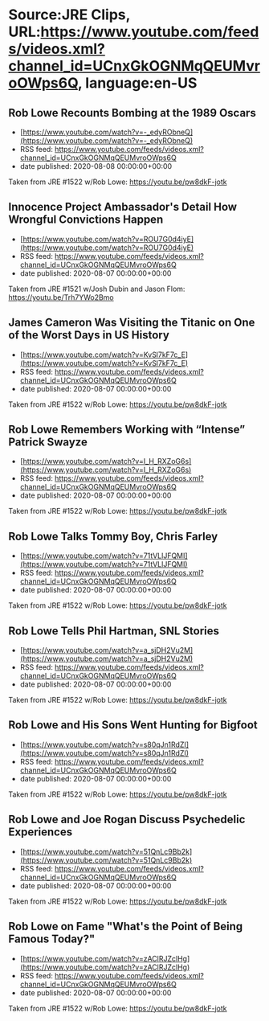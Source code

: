 # Source:JRE Clips, URL:https://www.youtube.com/feeds/videos.xml?channel_id=UCnxGkOGNMqQEUMvroOWps6Q, language:en-US

## Rob Lowe Recounts Bombing at the 1989 Oscars
 - [https://www.youtube.com/watch?v=-_edyRObneQ](https://www.youtube.com/watch?v=-_edyRObneQ)
 - RSS feed: https://www.youtube.com/feeds/videos.xml?channel_id=UCnxGkOGNMqQEUMvroOWps6Q
 - date published: 2020-08-08 00:00:00+00:00

Taken from JRE #1522 w/Rob Lowe: https://youtu.be/pw8dkF-jotk

## Innocence Project Ambassador's Detail How Wrongful Convictions Happen
 - [https://www.youtube.com/watch?v=ROU7G0d4iyE](https://www.youtube.com/watch?v=ROU7G0d4iyE)
 - RSS feed: https://www.youtube.com/feeds/videos.xml?channel_id=UCnxGkOGNMqQEUMvroOWps6Q
 - date published: 2020-08-07 00:00:00+00:00

Taken from JRE #1521 w/Josh Dubin and Jason Flom:
https://youtu.be/Trh7YWo2Bmo

## James Cameron Was Visiting the Titanic on One of the Worst Days in US History
 - [https://www.youtube.com/watch?v=KvSl7kF7c_E](https://www.youtube.com/watch?v=KvSl7kF7c_E)
 - RSS feed: https://www.youtube.com/feeds/videos.xml?channel_id=UCnxGkOGNMqQEUMvroOWps6Q
 - date published: 2020-08-07 00:00:00+00:00

Taken from JRE #1522 w/Rob Lowe: https://youtu.be/pw8dkF-jotk

## Rob Lowe Remembers Working with “Intense” Patrick Swayze
 - [https://www.youtube.com/watch?v=I_H_RXZoG6s](https://www.youtube.com/watch?v=I_H_RXZoG6s)
 - RSS feed: https://www.youtube.com/feeds/videos.xml?channel_id=UCnxGkOGNMqQEUMvroOWps6Q
 - date published: 2020-08-07 00:00:00+00:00

Taken from JRE #1522 w/Rob Lowe: https://youtu.be/pw8dkF-jotk

## Rob Lowe Talks Tommy Boy, Chris Farley
 - [https://www.youtube.com/watch?v=71tVLlJFQMI](https://www.youtube.com/watch?v=71tVLlJFQMI)
 - RSS feed: https://www.youtube.com/feeds/videos.xml?channel_id=UCnxGkOGNMqQEUMvroOWps6Q
 - date published: 2020-08-07 00:00:00+00:00

Taken from JRE #1522 w/Rob Lowe: https://youtu.be/pw8dkF-jotk

## Rob Lowe Tells Phil Hartman, SNL Stories
 - [https://www.youtube.com/watch?v=a_sjDH2Vu2M](https://www.youtube.com/watch?v=a_sjDH2Vu2M)
 - RSS feed: https://www.youtube.com/feeds/videos.xml?channel_id=UCnxGkOGNMqQEUMvroOWps6Q
 - date published: 2020-08-07 00:00:00+00:00

Taken from JRE #1522 w/Rob Lowe: https://youtu.be/pw8dkF-jotk

## Rob Lowe and His Sons Went Hunting for Bigfoot
 - [https://www.youtube.com/watch?v=s80qJn1RdZI](https://www.youtube.com/watch?v=s80qJn1RdZI)
 - RSS feed: https://www.youtube.com/feeds/videos.xml?channel_id=UCnxGkOGNMqQEUMvroOWps6Q
 - date published: 2020-08-07 00:00:00+00:00

Taken from JRE #1522 w/Rob Lowe: https://youtu.be/pw8dkF-jotk

## Rob Lowe and Joe Rogan Discuss Psychedelic Experiences
 - [https://www.youtube.com/watch?v=51QnLc9Bb2k](https://www.youtube.com/watch?v=51QnLc9Bb2k)
 - RSS feed: https://www.youtube.com/feeds/videos.xml?channel_id=UCnxGkOGNMqQEUMvroOWps6Q
 - date published: 2020-08-07 00:00:00+00:00

Taken from JRE #1522 w/Rob Lowe: https://youtu.be/pw8dkF-jotk

## Rob Lowe on Fame "What's the Point of Being Famous Today?"
 - [https://www.youtube.com/watch?v=zAClRJZclHg](https://www.youtube.com/watch?v=zAClRJZclHg)
 - RSS feed: https://www.youtube.com/feeds/videos.xml?channel_id=UCnxGkOGNMqQEUMvroOWps6Q
 - date published: 2020-08-07 00:00:00+00:00

Taken from JRE #1522 w/Rob Lowe: https://youtu.be/pw8dkF-jotk

